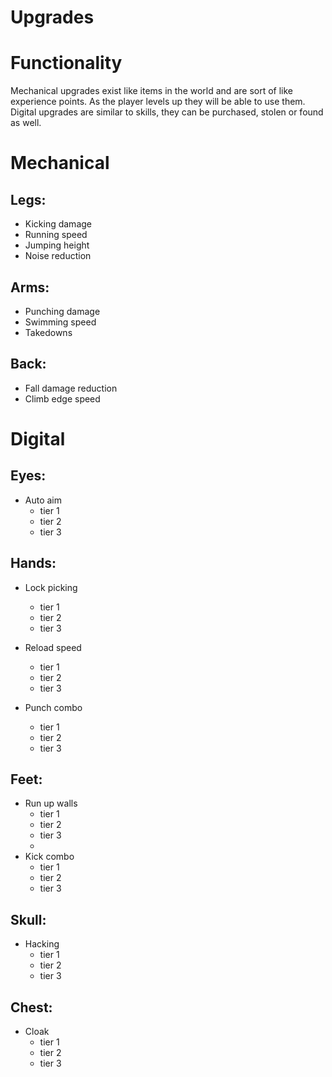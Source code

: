 Upgrades 
=====
# Functionality
Mechanical upgrades exist like items in the world and are sort of like experience points. As the player levels up they will be able to use them.
Digital upgrades are similar to skills, they can be purchased, stolen or found as well.

# Mechanical
## Legs:  
- Kicking damage  
- Running speed
- Jumping height
- Noise reduction

## Arms:  
- Punching damage  
- Swimming speed
- Takedowns

## Back:   
- Fall damage reduction
- Climb edge speed

# Digital
## Eyes:  
- Auto aim
  - tier 1
  - tier 2
  - tier 3

## Hands:  
- Lock picking
  - tier 1
  - tier 2
  - tier 3

- Reload speed
  - tier 1
  - tier 2
  - tier 3

- Punch combo
  - tier 1
  - tier 2
  - tier 3

## Feet:
- Run up walls
  - tier 1
  - tier 2
  - tier 3
  - 
- Kick combo
  - tier 1
  - tier 2
  - tier 3

## Skull: 
- Hacking
  - tier 1
  - tier 2
  - tier 3

## Chest:
- Cloak
  - tier 1
  - tier 2
  - tier 3
